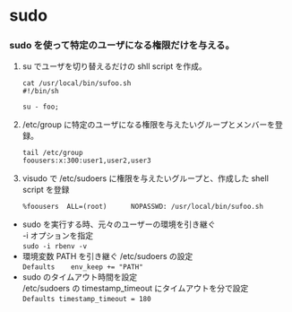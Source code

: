 # sudo

### sudo を使って特定のユーザになる権限だけを与える。
1. su でユーザを切り替えるだけの shll script を作成。  
    ```
    cat /usr/local/bin/sufoo.sh
    #!/bin/sh
     
    su - foo;
    ```
1. /etc/group に特定のユーザになる権限を与えたいグループとメンバーを登録。  
    ```
    tail /etc/group
    foousers:x:300:user1,user2,user3
    ```
1. visudo で /etc/sudoers に権限を与えたいグループと、作成した shell script を登録  
    ```
    %foousers  ALL=(root)      NOPASSWD: /usr/local/bin/sufoo.sh
    ```

* sudo を実行する時、元々のユーザーの環境を引き継ぐ  
-i オプションを指定  
`sudo -i rbenv -v`
* 環境変数 PATH を引き継ぐ /etc/sudoers の設定  
`Defaults    env_keep += "PATH"`
* sudo のタイムアウト時間を設定  
/etc/sudoers の timestamp_timeout にタイムアウトを分で設定  
`Defaults timestamp_timeout = 180`
